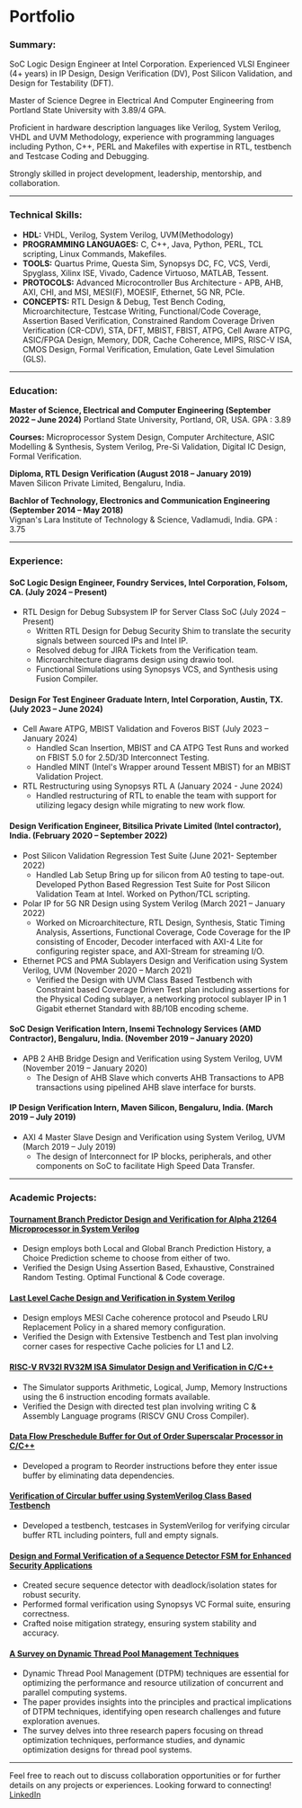 # Portfolio

### Summary:

SoC Logic Design Engineer at Intel Corporation. Experienced VLSI Engineer (4+ years) in IP Design, Design Verification (DV), Post Silicon Validation, and Design for Testability (DFT).

Master of Science Degree in Electrical And Computer Engineering from Portland State University with 3.89/4 GPA. 

Proficient in  hardware description languages like Verilog, System Verilog, VHDL and UVM Methodology, experience with programming languages including Python, C++, PERL and Makefiles with expertise in RTL, testbench and Testcase Coding and Debugging. 

Strongly skilled in project development, leadership, mentorship, and collaboration.

---

### Technical Skills:
- **HDL:** VHDL, Verilog, System Verilog, UVM(Methodology)
- **PROGRAMMING LANGUAGES:** C, C++, Java, Python, PERL, TCL scripting, Linux Commands, Makefiles.
- **TOOLS:** Quartus Prime, Questa Sim, Synopsys DC, FC, VCS, Verdi, Spyglass, Xilinx ISE, Vivado, Cadence Virtuoso, MATLAB, Tessent.
- **PROTOCOLS:** Advanced Microcontroller Bus Architecture - APB, AHB, AXI, CHI, and MSI, MESI(F), MOESIF, Ethernet, 5G NR, PCIe.
- **CONCEPTS:** RTL Design & Debug, Test Bench Coding, Microarchitecture, Testcase Writing, Functional/Code Coverage, Assertion Based Verification, Constrained Random Coverage Driven Verification (CR-CDV), STA, DFT, MBIST, FBIST, ATPG, Cell Aware ATPG, ASIC/FPGA Design, Memory, DDR, Cache Coherence, MIPS, RISC-V ISA, CMOS Design, Formal Verification, Emulation, Gate Level Simulation (GLS).

---

### Education:
**Master of Science, Electrical and Computer Engineering (September 2022 – June 2024)** 
Portland State University, Portland, OR, USA. GPA : 3.89

**Courses:** Microprocessor System Design, Computer Architecture, ASIC Modelling & Synthesis, System Verilog, Pre-Si Validation, Digital IC Design, Formal Verification.

**Diploma, RTL Design Verification (August 2018 – January 2019)**  
Maven Silicon Private Limited, Bengaluru, India.

**Bachlor of Technology, Electronics and Communication Engineering (September 2014 – May 2018)**  
Vignan's Lara Institute of Technology & Science, Vadlamudi, India. GPA : 3.75

---

### Experience:

#### SoC Logic Design Engineer, Foundry Services, Intel Corporation, Folsom, CA. (July 2024 – Present)
- RTL Design for Debug Subsystem IP for Server Class SoC (July 2024 – Present)
    - Written RTL Design for Debug Security Shim to translate the security signals between sourced IPs and Intel IP.
    - Resolved debug for JIRA Tickets from the Verification team.
    - Microarchitecture diagrams design using drawio tool.
    - Functional Simulations using Synopsys VCS, and Synthesis using Fusion Compiler.

#### Design For Test Engineer Graduate Intern, Intel Corporation, Austin, TX. (July 2023 – June 2024)
- Cell Aware ATPG, MBIST Validation and Foveros BIST (July 2023 – January 2024)
    - Handled Scan Insertion, MBIST and CA ATPG Test Runs and worked on FBIST 5.0 for 2.5D/3D Interconnect Testing.
    - Handled MINT (Intel's Wrapper around Tessent MBIST) for an MBIST Validation Project.
- RTL Restructuring using Synopsys RTL A (January 2024 - June 2024)
    - Handled restructuring of RTL to enable the team with support for utilizing legacy design while migrating to new work flow.

#### Design Verification Engineer, Bitsilica Private Limited (Intel contractor), India. (February 2020 – September 2022)
- Post Silicon Validation Regression Test Suite (June 2021- September 2022)
    - Handled Lab Setup Bring up for silicon from A0 testing to tape-out. Developed Python Based Regression Test Suite for Post Silicon Validation Team at Intel.    Worked on Python/TCL scripting.
- Polar IP for 5G NR Design using System Verilog (March 2021 – January 2022)
    - Worked on Microarchitecture, RTL Design, Synthesis, Static Timing Analysis, Assertions, Functional Coverage, Code Coverage for the IP consisting of Encoder, Decoder interfaced with AXI-4 Lite for configuring register space, and AXI-Stream for streaming I/O.
- Ethernet PCS and PMA Sublayers Design and Verification using System Verilog, UVM (November 2020 – March 2021)
    - Verified the Design with UVM Class Based Testbench with Constraint based Coverage Driven Test plan including assertions for the Physical Coding sublayer, a networking protocol sublayer IP in 1 Gigabit ethernet Standard with 8B/10B encoding scheme.

#### SoC Design Verification Intern, Insemi Technology Services (AMD Contractor), Bengaluru, India. (November 2019 – January 2020)
- APB 2 AHB Bridge Design and Verification using System Verilog, UVM (November 2019 – January 2020)
    - The Design of AHB Slave which converts AHB Transactions to APB transactions using pipelined AHB slave interface for bursts.

#### IP Design Verification Intern, Maven Silicon, Bengaluru, India. (March 2019 – July 2019)
- AXI 4 Master Slave Design and Verification using System Verilog, UVM (March 2019 – July 2019)
    - The design of Interconnect for IP blocks, peripherals, and other components on SoC to facilitate High Speed Data Transfer.

---

### Academic Projects:

#### [Tournament Branch Predictor Design and Verification for Alpha 21264 Microprocessor in System Verilog](https://github.com/abhigna97/Alpha-21264-Microprocessor-Tournament-Branch-Predictor-using-System-Verilog) 
- Design employs both Local and Global Branch Prediction History, a Choice Prediction scheme to choose from either of two.
- Verified the Design Using Assertion Based, Exhaustive, Constrained Random Testing. Optimal Functional & Code coverage.

#### [Last Level Cache Design and Verification in System Verilog](https://github.com/abhigna97/Last-Level-Cache-design-using-System-Verilog)
- Design employs MESI Cache coherence protocol and Pseudo LRU Replacement Policy in a shared memory configuration.
- Verified the Design with Extensive Testbench and Test plan involving corner cases for respective Cache policies for L1 and L2.

#### [RISC-V RV32I RV32M ISA Simulator Design and Verification in C/C++](https://github.com/abhigna97/RISCV-RV32I-RV32M-ISA-Simulator-using-C-) 
- The Simulator supports Arithmetic, Logical, Jump, Memory Instructions using the 6 instruction encoding formats available.
- Verified the Design with directed test plan involving writing C & Assembly Language programs (RISCV GNU Cross Compiler).

#### [Data Flow Preschedule Buffer for Out of Order Superscalar Processor in C/C++](https://github.com/abhigna97/Preschedule-Buffer-for-Out-of-order-Superscalar-processors) 
- Developed a program to Reorder instructions before they enter issue buffer by eliminating data dependencies.
  
#### [Verification of Circular buffer using SystemVerilog Class Based Testbench](https://github.com/abhigna97/Verification-of-Circular-buffer-using-SystemVerilog-Class-based-TestBench)
- Developed a testbench, testcases in SystemVerilog for verifying circular buffer RTL including pointers, full and empty signals.

#### [Design and Formal Verification of a Sequence Detector FSM for Enhanced Security Applications](https://github.com/abhigna97/Design-and-Formal-Verification-of-a-Sequence-Detector-FSM-for-Enhanced-Security-Applications)
- Created secure sequence detector with deadlock/isolation states for robust security.
- Performed formal verification using Synopsys VC Formal suite, ensuring correctness.
- Crafted noise mitigation strategy, ensuring system stability and accuracy.

#### [A Survey on Dynamic Thread Pool Management Techniques](https://github.com/abhigna97/A-Survey-on-Dynamic-Thread-Pool-Management-Techniques)
- Dynamic Thread Pool Management (DTPM) techniques are essential for optimizing the performance and resource utilization of concurrent and parallel computing systems.
-  The paper provides insights into the principles and practical implications of DTPM techniques, identifying open research challenges and future exploration avenues.
-  The survey delves into three research papers focusing on thread optimization techniques, performance studies, and dynamic optimization designs for thread pool systems.

---
Feel free to reach out to discuss collaboration opportunities or for further details on any projects or experiences. Looking forward to connecting! [LinkedIn](https://www.linkedin.com/in/abhigna-bheemineni-6a055a132/)
